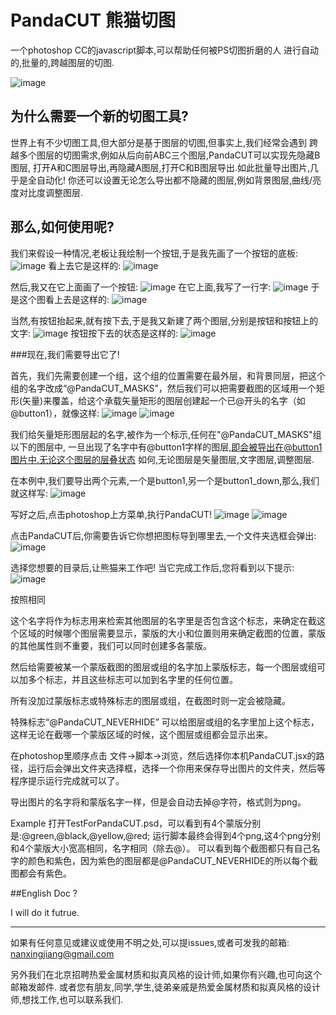 # PandaCUT 熊猫切图

一个photoshop CC的javascript脚本,可以帮助任何被PS切图折磨的人
进行自动的,批量的,跨越图层的切图.

![image](https://github.com/menzi11/PandaCUT/blob/master/thePandaWhoCUT.png)

## 为什么需要一个新的切图工具?

世界上有不少切图工具,但大部分是基于图层的切图,但事实上,我们经常会遇到
跨越多个图层的切图需求,例如从后向前ABC三个图层,PandaCUT可以实现先隐藏B图层,
打开A和C图层导出,再隐藏A图层,打开C和B图层导出.如此批量导出图片,几乎是全自动化!
你还可以设置无论怎么导出都不隐藏的图层,例如背景图层,曲线/亮度对比度调整图层.

## 那么,如何使用呢?

我们来假设一种情况,老板让我绘制一个按钮,于是我先画了一个按钮的底板:
![image](https://github.com/jiangduoduo/PandaCUT/blob/master/doc/1.png)
看上去它是这样的:
![image](https://github.com/jiangduoduo/PandaCUT/blob/master/doc/1.png)

然后,我又在它上面画了一个按钮:
![image](https://github.com/jiangduoduo/PandaCUT/blob/master/doc/3.png)
在它上面,我写了一行字:
![image](https://github.com/jiangduoduo/PandaCUT/blob/master/doc/4.png)
于是这个图看上去是这样的:
![image](https://github.com/jiangduoduo/PandaCUT/blob/master/doc/5.png)

当然,有按钮抬起来,就有按下去,于是我又新建了两个图层,分别是按钮和按钮上的文字:
![image](https://github.com/jiangduoduo/PandaCUT/blob/master/doc/6.png)
按钮按下去的状态是这样的:
![image](https://github.com/jiangduoduo/PandaCUT/blob/master/doc/7.png)

###现在,我们需要导出它了!

首先，我们先需要创建一个组，这个组的位置需要在最外层，和背景同层，把这个组的名字改成“@PandaCUT_MASKS”，然后我们可以把需要截图的区域用一个矩形(矢量)来覆盖，给这个承载矢量矩形的图层创建起一个已@开头的名字（如@button1），就像这样:
![image](https://github.com/jiangduoduo/PandaCUT/blob/master/doc/9.png)
![image](https://github.com/jiangduoduo/PandaCUT/blob/master/doc/8.png)

我们给矢量矩形图层起的名字,被作为一个标示,任何在"@PandaCUT_MASKS"组以下的图层中,
一旦出现了名字中有@button1字样的图层,即会被导出在@button1图片中.无论这个图层的层叠状态
如何,无论图层是矢量图层,文字图层,调整图层.

在本例中,我们要导出两个元素,一个是button1,另一个是button1_down,那么,我们就这样写:
![image](https://github.com/jiangduoduo/PandaCUT/blob/master/doc/10.png)

写好之后,点击photoshop上方菜单,执行PandaCUT!
![image](https://github.com/jiangduoduo/PandaCUT/blob/master/doc/11.png)
![image](https://github.com/jiangduoduo/PandaCUT/blob/master/doc/12.png)

点击PandaCUT后,你需要告诉它你想把图标导到哪里去,一个文件夹选框会弹出:
![image](https://github.com/jiangduoduo/PandaCUT/blob/master/doc/13.png)

选择您想要的目录后,让熊猫来工作吧! 当它完成工作后,您将看到以下提示:
![image](https://github.com/jiangduoduo/PandaCUT/blob/master/doc/14.png)


按照相同



这个名字将作为标志用来检索其他图层的名字里是否包含这个标志，来确定在截这个区域的时候哪个图层需要显示，蒙版的大小和位置则用来确定截图的位置，蒙版的其他属性则不重要，我们可以同时创建多各蒙版。

然后给需要被某一个蒙版截图的图层或组的名字加上蒙版标志，每一个图层或组可以加多个标志，并且这些标志可以加到名字里的任何位置。

所有没加过蒙版标志或特殊标志的图层或组，在截图时则一定会被隐藏。

特殊标志“@PandaCUT_NEVERHIDE”
可以给图层或组的名字里加上这个标志，这样无论在截哪一个蒙版区域的时候，这个图层或组都会显示出来。

在photoshop里顺序点击 文件->脚本->浏览，然后选择你本机PandaCUT.jsx的路径，运行后会弹出文件夹选择框，选择一个你用来保存导出图片的文件夹，然后等程序提示运行完成就可以了。

导出图片的名字将和蒙版名字一样，但是会自动去掉@字符，格式则为png。

Example
打开TestForPandaCUT.psd，可以看到有4个蒙版分别是:@green,@black,@yellow,@red; 运行脚本最终会得到4个png,这4个png分别和4个蒙版大小宽高相同，名字相同（除去@）。
可以看到每个截图都只有自己名字的颜色和紫色，因为紫色的图层都是@PandaCUT_NEVERHIDE的所以每个截图都会有紫色。

##English Doc ?

I will do it futrue.

------------

如果有任何意见或建议或使用不明之处,可以提issues,或者可发我的邮箱:
nanxingjiang@gmail.com

另外我们在北京招聘热爱金属材质和拟真风格的设计师,如果你有兴趣,也可向这个邮箱发邮件.
或者您有朋友,同学,学生,徒弟亲戚是热爱金属材质和拟真风格的设计师,想找工作,也可以联系我们.
